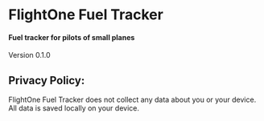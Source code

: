 # FlightOne Fuel Tracker
#### Fuel tracker for pilots of small planes

Version 0.1.0

## Privacy Policy:

FlightOne Fuel Tracker does not collect any data about you or your device. All data is saved locally on your device.
